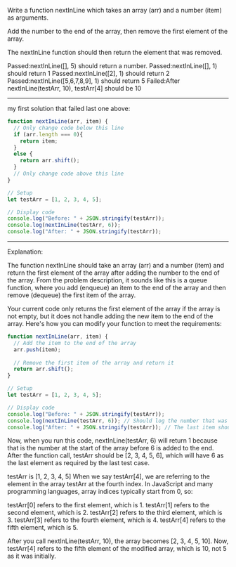 Write a function nextInLine which takes an array (arr) and a number (item) as arguments.

Add the number to the end of the array, then remove the first element of the array.

The nextInLine function should then return the element that was removed.

Passed:nextInLine([], 5) should return a number.
Passed:nextInLine([], 1) should return 1
Passed:nextInLine([2], 1) should return 2
Passed:nextInLine([5,6,7,8,9], 1) should return 5
Failed:After nextInLine(testArr, 10), testArr[4] should be 10

---
my first solution that failed last one above:
```js
function nextInLine(arr, item) {
  // Only change code below this line
  if (arr.length === 0){
    return item;
  }
  else {
    return arr.shift();
  }
  // Only change code above this line
}

// Setup
let testArr = [1, 2, 3, 4, 5];

// Display code
console.log("Before: " + JSON.stringify(testArr));
console.log(nextInLine(testArr, 6));
console.log("After: " + JSON.stringify(testArr));
```
---
Explanation:

The function nextInLine should take an array (arr) and a number (item) and return the first element of the array after adding the number to the end of the array. From the problem description, it sounds like this is a queue function, where you add (enqueue) an item to the end of the array and then remove (dequeue) the first item of the array.

Your current code only returns the first element of the array if the array is not empty, but it does not handle adding the new item to the end of the array. Here's how you can modify your function to meet the requirements:
```js
function nextInLine(arr, item) {
  // Add the item to the end of the array
  arr.push(item);
  
  // Remove the first item of the array and return it
  return arr.shift();
}

// Setup
let testArr = [1, 2, 3, 4, 5];

// Display code
console.log("Before: " + JSON.stringify(testArr));
console.log(nextInLine(testArr, 6)); // Should log the number that was at the start of the array
console.log("After: " + JSON.stringify(testArr)); // The last item should now be 6
```
Now, when you run this code, nextInLine(testArr, 6) will return 1 because that is the number at the start of the array before 6 is added to the end. After the function call, testArr should be [2, 3, 4, 5, 6], which will have 6 as the last element as required by the last test case.


 testArr is [1, 2, 3, 4, 5]
When we say testArr[4], we are referring to the element in the array testArr at the fourth index. In JavaScript and many programming languages, array indices typically start from 0, so:

testArr[0] refers to the first element, which is 1.
testArr[1] refers to the second element, which is 2.
testArr[2] refers to the third element, which is 3.
testArr[3] refers to the fourth element, which is 4.
testArr[4] refers to the fifth element, which is 5.

After you call nextInLine(testArr, 10), the array becomes [2, 3, 4, 5, 10]. Now, testArr[4] refers to the fifth element of the modified array, which is 10, not 5 as it was initially.
